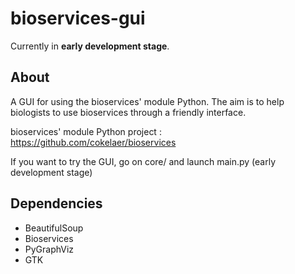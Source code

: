 # bioservices-gui

Currently in **early development stage**.

## About

A GUI for using the bioservices' module Python. The aim is to help biologists to use bioservices through a friendly interface.

bioservices' module Python project : https://github.com/cokelaer/bioservices

If you want to try the GUI, go on core/ and launch main.py (early development stage)

## Dependencies

* BeautifulSoup
* Bioservices
* PyGraphViz
* GTK

